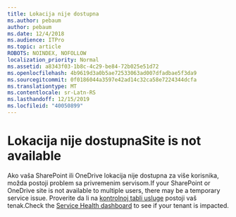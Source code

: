 ```yaml
---
title: Lokacija nije dostupna
ms.author: pebaum
author: pebaum
ms.date: 12/4/2018
ms.audience: ITPro
ms.topic: article
ROBOTS: NOINDEX, NOFOLLOW
localization_priority: Normal
ms.assetid: a8343f03-1b8c-4c29-be84-72b025e51d72
ms.openlocfilehash: 4b9619d3a0b5ae72533063ad007dfadbae5f3da9
ms.sourcegitcommit: 0f0186044a3597e42ad14c32ca58e7224344dcfa
ms.translationtype: MT
ms.contentlocale: sr-Latn-RS
ms.lasthandoff: 12/15/2019
ms.locfileid: "40050899"
---
```

# <a name="site-is-not-available"></a><span data-ttu-id="6f227-102">Lokacija nije dostupna</span><span class="sxs-lookup"><span data-stu-id="6f227-102">Site is not available</span></span>

<span data-ttu-id="6f227-103">Ako vaša SharePoint ili OneDrive lokacija nije dostupna za više korisnika, možda postoji problem sa privremenim servisom.</span><span class="sxs-lookup"><span data-stu-id="6f227-103">If your SharePoint or OneDrive site is not available to multiple users, there may be a temporary service issue.</span></span> <span data-ttu-id="6f227-104">Proverite da li na [kontrolnoj tabli usluge](https://admin.microsoft.com/AdminPortal/Home#/servicehealth) postoji vaš tenak.</span><span class="sxs-lookup"><span data-stu-id="6f227-104">Check the [Service Health dashboard](https://admin.microsoft.com/AdminPortal/Home#/servicehealth) to see if your tenant is impacted.</span></span> 
  

